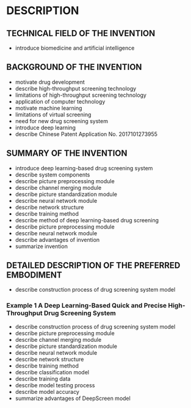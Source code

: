 # DESCRIPTION

## TECHNICAL FIELD OF THE INVENTION

- introduce biomedicine and artificial intelligence

## BACKGROUND OF THE INVENTION

- motivate drug development
- describe high-throughput screening technology
- limitations of high-throughput screening technology
- application of computer technology
- motivate machine learning
- limitations of virtual screening
- need for new drug screening system
- introduce deep learning
- describe Chinese Patent Application No. 2017101273955

## SUMMARY OF THE INVENTION

- introduce deep learning-based drug screening system
- describe system components
- describe picture preprocessing module
- describe channel merging module
- describe picture standardization module
- describe neural network module
- describe network structure
- describe training method
- describe method of deep learning-based drug screening
- describe picture preprocessing module
- describe neural network module
- describe advantages of invention
- summarize invention

## DETAILED DESCRIPTION OF THE PREFERRED EMBODIMENT

- describe construction process of drug screening system model

### Example 1 A Deep Learning-Based Quick and Precise High-Throughput Drug Screening System

- describe construction process of drug screening system model
- describe picture preprocessing module
- describe channel merging module
- describe picture standardization module
- describe neural network module
- describe network structure
- describe training method
- describe classification model
- describe training data
- describe model testing process
- describe model accuracy
- summarize advantages of DeepScreen model

